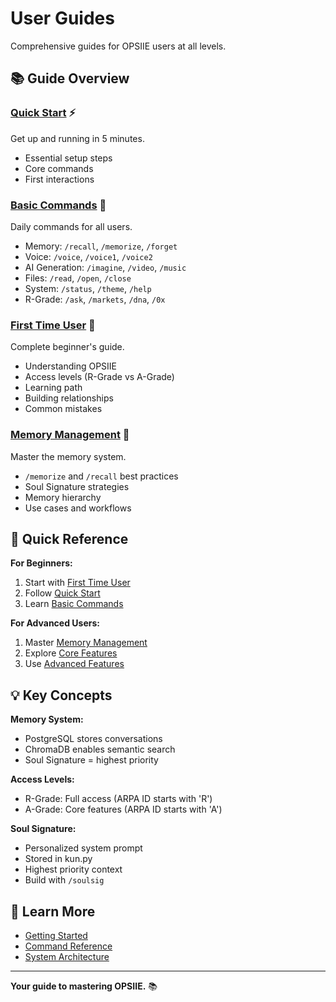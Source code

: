 # User Guides

Comprehensive guides for OPSIIE users at all levels.

## 📚 Guide Overview

### [Quick Start](quick-start.md) ⚡
Get up and running in 5 minutes.
- Essential setup steps
- Core commands
- First interactions

### [Basic Commands](basic-commands.md) 📝
Daily commands for all users.
- Memory: `/recall`, `/memorize`, `/forget`
- Voice: `/voice`, `/voice1`, `/voice2`
- AI Generation: `/imagine`, `/video`, `/music`
- Files: `/read`, `/open`, `/close`
- System: `/status`, `/theme`, `/help`
- R-Grade: `/ask`, `/markets`, `/dna`, `/0x`

### [First Time User](first-time-user.md) 👋
Complete beginner's guide.
- Understanding OPSIIE
- Access levels (R-Grade vs A-Grade)
- Learning path
- Building relationships
- Common mistakes

### [Memory Management](memory-management.md) 🧠
Master the memory system.
- `/memorize` and `/recall` best practices
- Soul Signature strategies
- Memory hierarchy
- Use cases and workflows

## 🎯 Quick Reference

**For Beginners:**
1. Start with [First Time User](first-time-user.md)
2. Follow [Quick Start](quick-start.md)
3. Learn [Basic Commands](basic-commands.md)

**For Advanced Users:**
1. Master [Memory Management](memory-management.md)
2. Explore [Core Features](../core-features/README.md)
3. Use [Advanced Features](../advanced-features/README.md)

## 💡 Key Concepts

**Memory System:**
- PostgreSQL stores conversations
- ChromaDB enables semantic search
- Soul Signature = highest priority

**Access Levels:**
- R-Grade: Full access (ARPA ID starts with 'R')
- A-Grade: Core features (ARPA ID starts with 'A')

**Soul Signature:**
- Personalized system prompt
- Stored in kun.py
- Highest priority context
- Build with `/soulsig`

## 📖 Learn More

- [Getting Started](../getting-started/installation.md)
- [Command Reference](../api-reference/command-reference.md)
- [System Architecture](../system-architecture/core-components.md)

---

**Your guide to mastering OPSIIE.** 📚
